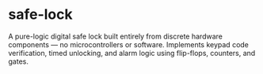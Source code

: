 # safe-lock
A pure-logic digital safe lock built entirely from discrete hardware components — no microcontrollers or software.  Implements keypad code verification, timed unlocking, and alarm logic using flip-flops, counters, and gates.
